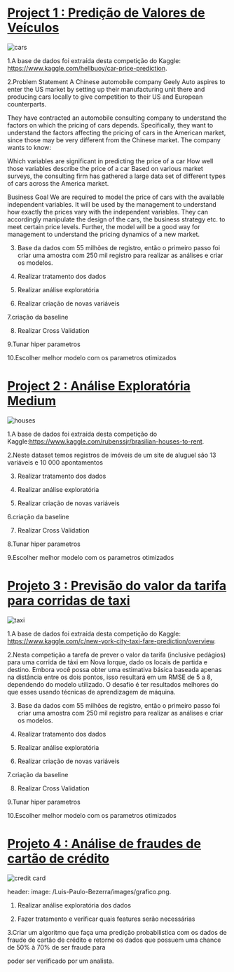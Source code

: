 # [Project 1 : Predição de Valores de Veículos ](https://github.com/bezerraluis/-Main-projects/blob/master/Projects/Project_Cars_price.ipynb)

![cars](https://github.com/bezerraluis/-Main-projects/blob/master/images/cars_price.jpg)


1.A base de dados foi extraída desta competição do Kaggle: https://www.kaggle.com/hellbuoy/car-price-prediction. 


2.Problem Statement A Chinese automobile company Geely Auto aspires to enter the US market by setting up their manufacturing unit there and producing cars locally to give competition to their US and European counterparts.

They have contracted an automobile consulting company to understand the factors on which the pricing of cars depends. Specifically, they want to understand the factors affecting the pricing of cars in the American market, since those may be very different from the Chinese market. The company wants to know:

Which variables are significant in predicting the price of a car How well those variables describe the price of a car Based on various market surveys, the consulting firm has gathered a large data set of different types of cars across the America market.

Business Goal We are required to model the price of cars with the available independent variables. It will be used by the management to understand how exactly the prices vary with the independent variables. They can accordingly manipulate the design of the cars, the business strategy etc. to meet certain price levels. Further, the model will be a good way for management to understand the pricing dynamics of a new market.

3. Base da dados com 55 milhões de registro, então o primeiro passo foi criar uma amostra com 250 mil registro para realizar as análises e criar os modelos.

4. Realizar tratamento dos dados 

5. Realizar análise exploratória 

6. Realizar criação de novas variáveis 

7.criação da baseline

8. Realizar Cross Validation

9.Tunar hiper parametros

10.Escolher melhor modelo com os parametros otimizados 





# [Project 2 : Análise Exploratória Medium ](https://github.com/bezerraluis/-Main-projects/blob/master/Projects/Post_Medium_Analise_Explorat%C3%B3ria.ipynb)

![houses](https://github.com/bezerraluis/-Main-projects/blob/master/images/cidade.jpg)


1.A base de dados foi extraída desta competição do Kaggle:https://www.kaggle.com/rubenssjr/brasilian-houses-to-rent. 


2.Neste dataset temos registros de imóveis de um site de aluguel são 13 variáveis e 10 000 apontamentos

3. Realizar tratamento dos dados 

4. Realizar análise exploratória 

5. Realizar criação de novas variáveis 

6.criação da baseline

7. Realizar Cross Validation

8.Tunar hiper parametros

9.Escolher melhor modelo com os parametros otimizados 






 # [Projeto 3 :  Previsão do valor da tarifa para corridas de taxi](https://github.com/bezerraluis/Luis-Paulo-Bezerra/blob/master/Projects/corrida_taxi.ipynb)
 
 ![taxi](https://github.com/bezerraluis/Luis-Paulo-Bezerra/blob/master/images/taxi.jpg)
 

1.A base de dados foi extraída desta competição do Kaggle: https://www.kaggle.com/c/new-york-city-taxi-fare-prediction/overview. 


2.Nesta competição a tarefa de prever o valor da tarifa (inclusive pedágios) para uma corrida de táxi em Nova Iorque, dado os locais de partida e destino. Embora você possa obter uma estimativa básica baseada apenas na distância entre os dois pontos, isso resultará em um RMSE de 5 a 8, dependendo do modelo utilizado. O  desafio é ter resultados melhores do que esses usando técnicas de aprendizagem de máquina.

3. Base da dados com 55 milhões de registro, então o primeiro passo foi criar uma amostra com 250 mil registro para realizar as análises e criar os modelos.

4. Realizar tratamento dos dados 

5. Realizar análise exploratória 

6. Realizar criação de novas variáveis 

7.criação da baseline

8. Realizar Cross Validation

9.Tunar hiper parametros

10.Escolher melhor modelo com os parametros otimizados 








# [Projeto 4 :  Análise de fraudes de cartão de crédito](https://github.com/bezerraluis/Luis_Paulo_Portf-lio/blob/master/Projeto_A%C3%A7%C3%A3o_humana_em_Fraude_de_cart%C3%A3o_de_cr%C3%A9dito.ipynb)

![credit card](https://github.com/bezerraluis/Luis-Paulo-Bezerra/blob/master/images/credit%20card.jpg)

header:
  image: /Luis-Paulo-Bezerra/images/grafico.png.


1. Realizar análise exploratória dos dados


2. Fazer tratamento e verificar quais features serão necessárias 


3.Criar um algoritmo que faça uma predição probabilistica com os dados de fraude de cartão de crédito e retorne os dados que possuem uma chance de 50% à 70% de ser fraude para 

poder ser verificado por um analista.

 
 





 
 
 
 
 
 
 
 

 
 

 

